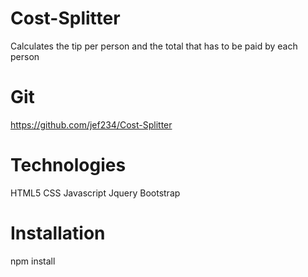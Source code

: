 # Cost-Splitter
Calculates the tip per person and the total that has to be paid by each person

# Git
https://github.com/jef234/Cost-Splitter

# Technologies
HTML5
CSS
Javascript
Jquery
Bootstrap

# Installation
npm install